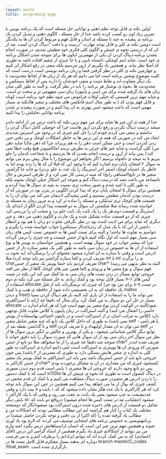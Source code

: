 ```yaml
---
layout: posts
title:  programing bugs
---
```


اولین نکته ی قابل توجه نظم ذهنی و توانایی حل مسئله است که یک برنامه نویس با تمرین زیاد اون رو کسب کرده باشد 
 جدا از حل مسئله ، الگوی ذهنی و  تبدیل کردن یک برنامه ی پیچیده به چند تا مسئله ی اسان و قابل فهم و مربوط کردن آن ها به یکدیگر است
دومین نکته ی کلی و قابل توجه مهارت “درست و با دقت “دیباگ کردن است. 
بعد از ان که از درستی نحوه ی چینش و الگوی کلی فکری خود مطمئن شدیم، در صورت انجام نشدن برنامه،دیباگ کردن ان یکی از مهمترین ایکون ها برای متوجه شدن اشکال برنامه ی خود است .شاید ایتم کوچکی ،اشتباه تایپی و یا جا  چیزی از چشم افتاده باشد به طوری که اصلا  نظر نیاید.
 و همچنین یاد بگیریم از ارور نترسیم
بلکه سعی در رفع اشکال ان کنیم 
و چهارمین نکته ی کلی  در نظر گرفتن فضا و زبان برنامه نویسی است 
درست است که کلیت موضوع نوشتن برنامه است اما می دانیم که هر یک از زبان ها از لحاظ محدودیت با یک دیگر متفاوت اند و نقاط مثبت و منفی خودشان را دارند پس از لحاظ سینتکس و محدودیت ها ،نحوه ی نوشتار هر برنامه را باید در نظر گرفت.
و البته به طور کلی میان زبان های یاد گرفته شده برای من (سی و پایتون) زبان سی مفهومی تر و سخت تر است.
و شاید مهم ترین قسمتی که خیلی اوقات فراموش می شود نظم خود برنامه است
کوتاه و قابل فهم بودن کد ( به طور مثال اسم فانکشن های مختلف و متغیر ها)نکته ی بسیار مهمی است که باعث میشود حس بهتری به ان پیدا کنیم و در صورت پیچیده تر شدن برنامه توانایی تحلیلش را پیدا کنیم 

جدا از همه ی این چیز ها 
شاید برای من مهم ترین نکته که باعث ترس من از ادامه دادن میشد درست دیباگ نکردن و رفع نکردن ارور هاست 
چرا که حوصلی کامل دیباگ کردن را نداشتم و سعی می کردم خودم ان را حل کنم 
چیزی که در وجود من استرس شدیدی ایجاد می کند در صورتی که همه ی این ترس ها به خاطر اشکالات کوچک و بی دقتی حین زدن کدزدن است 
  و حتی ممکن است ذهن را به هم بریزاند چرا که ذهن ما(یا شاید ذهن من) کلی گراست و شاید چیز های جزئی به نظرش نرسد اماکامپیوتر هیچ وقت خطا نمی کند:)
پس نیاید از ارور و درست انجام نشدن کد ها بترسیم و با شجاعت کدمان را جلو ببریم تا به نتیجه ی دلخواه برسیم ! 
اگر بخواهم این موضوع را با مثال پیش ببرم می توانم به سوال ۲ امتحان پایان ترم اشاره کنم 
که با وجود این که قبلا ان کد ها را زده بودم 
اما به خاطر یک اشتباه کوچک (صفر اخر استرینگ را یک عدد به جلو بردن) بو جابه جا گزاشتن متغیر ها در تابع(اشتباهی رایج) کد منبه درستی کار نمی کرد و از طرفی استرس و حال نامساعد من باعث نشد که درست دیباگ کنم و متوجه این اشکال خیلی کوچک بشوم 
بلکه به طور کلی نا امید شدم  و تصور سخت تری نسبت به بقیه ی سوال ها پیدا کردم 
و همچنین برای سوال ۵ امتحان پایان ترم که پیدا کردن الگویی در پترن بود 
در صورتی که از درست بودن کدمان مطمئن نیستیم  و کمی پیچیدگی اذیتمان می کند می توان ان را به قسمت های کوچک تری تبدیلکرد و مسئله را ساده تر کرد و به مرور زمان به مسئله ی خواسته شده رساند مثلا شکستن ان سوال به دو قسمت پیدا کردن الگو از ابتدای یک استرینگ و قسمت دوم 
 هر یک را یک بایت یک بایت جلو برد و صحت ان را بررسی کرد 
چیزی که از دو قسمت ساده تشکیل شده و یک چارت و الگوی ذهنی می دهد.
و چیز دیگری که شاید برای من اذیت کننده بود در نظر نگرفتن تفاوت دو زبان با هم بود و انتظار داشتن از این که با یک مدل کد زدن(جدااز سینتکس) جواب خواسته شده را بگیرم و حواسم به تفاوت ها نباشد! 
و البته برای تست کیس ها به خصوص تست کیس های زبان سی بسیار مهم است که اول نگاه کنیم تابع از جنس چیست و چه چیزی را برمی 
گرداند چرا که بیشتر جواب در خود سوال نهفته است. 
و همچنین حواسمان  به پوینتر ها و نوع استفاده از ان ها به خصوص در زبان سی باشد 
به طور کلی یک متغیر ستاره دار از جنس ادرس است و وقتی با ستاره به ان اشاره میشود محتوای ان را برمیگرداند (به نحوه ب تعریف کردن و کجا ستاره گزاشتن نیز باید توجه کرد) مثلا *int یا int*
ی را  برگردد charتعریف کردیم باید حتما پوینتر یک متغیر از جنس char* 
(البته به نظر بدیهی می رسد اما همین چیز های کوچک گاها از نظر می افتد) 
فهم سوال و نوع متغیر  ها و ورودی و خروجی توابع بسیاار در زدن تست های زبان سی به ما کمک می کند 
 این نکته در تست کیس های ۶-۷ بسیار قابل توجه بود و کمک زیادی به حل مسئله می کرد 
نکته ی دوم استفاده از allocate در تست ۷-۸ برای من بود 
چرا که چیزی که برمیگرداند باید از قبل یک حافظه ای به ان تخصیصی داده شود از حافظه ی هیپ و با کمک malloc   
و دیدن free() می تواند ما را به استفاده از ان یاری کند 
البته باز هم دیباگ کردن بسیا بسیار در حل این دو سوال به من کمک کرد برای مثال که دقیقا چه ارایه یا استراکچری allocate شود(البته در الوکیت کردن نوع متغیر نیز مهم است چرا که هر کدام اندازه ب خاصی را اشغال می کنند) 
و البته استراکت در زبان پایتون  با کلاس تفاوت قابل توجهی دارد (کلاس به مراتب اسان تر از استراکت است و در پایتون احتیاجی بهاستفاده از پوینتر نمی باشد) 
به طوری که داخل کلاس یک تابع که چند متغیر شامل متغیر self یا هر نامی - و با گذاشتن نقطه بعد از self می توان به ان مقدار اولیهداد 
و با تعریف کردن self  در توابع دیگر کلاس شناسایی میشود ،
 و یکی از بهترین و چالش بر انگیز ترین سوال ها از نظر من سوال اخر  زبان سی  بود 
از ان سوال هایی که صورت سوال را باید دقیق خواند تا متوجه شد دقیقا چه چیزی را از ما میخواهد 
مثلا دو تابع از جنس char* تعریف شده انددر صورتی که ورودی ان ها پوینتری به استراکت است 
(می دانیم اندازه ی استراکت به طور کلی به اندازه ی متغیر هایش بستگی دارد به طوری که مضربی  از ۴ باشد) 
پس چون خروجی تابع  باید از جنس استرینگ باشد پس  باید این استراکچر به کمک پوینتر یک متغیر از جنس کاراکتر به char* کستشود 
چیزی که من مقداری در ان به مشکل  برخورده بودم  
پس دو تابع وجود دارند که خروجی ان ها متغیری ۱ بایتی است 
قدم دوم دیدن مموری است که با کمک دستور x/32bx در دیباگ کنسول است به طوری که نحوه ی چینش ان ها را با زدن ادرس هر متغیردر صورت دیباگ مشاهده می کنیم و با کمک ان قدم مخمی در کشف چیزی که یوال از ما می خواهد پیدا می کنیم 
 همچنین در حین این سوال باید توجه کرد که هر کاراکتری با یک عدد هگز نشان داده میشود که که ۱ بایت و ۸ بیت دارد و وقتی عددیشیفت به چپ میشود یعنی یک بایت به عقب می رود 
 و وقتی که با یک کاراکتر ۱ بایتی دیگر or. میشود 
(عملیاتب مه در تست کیس ها انجام میشود) درواقع دو بایت که شامل دو قسمت از ادرس های ذخیره شده درون استراکت بود میشودانگار که دوصفحه مختلف یک کتاب را کنار هم گزاشته ایم 
این مطالب مطالبی بودند که اشکالات من و مطالب یاد گرفته شده را  (که اکثرا  از بی دقتی و توجه نکردن حاصل میشد) در برنامهنویسی به خصوص برنامه های امتحانی  توصیف می کردند که لازم بود یاد اوری شوند  و همچنین مهم ترین چیز این است که انسان ازاستباهاتش درس بگیرد 
امید وارم من نیز بتوانم از اشکالاتم چیزی یاد بگیرم 
همچنین از استاد گرامی این درس (اقای اعتمادی) 
که به من کمک کرده اند که بتوانم ایراداتم را برطرف کنم و به من فرصت دوباره ای بدهند بسیار مچکرم 
فایل کامل  تست ها در branch master/C_codes /final_exam. بارگزاری شده است

---